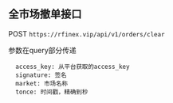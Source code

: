 
## 全市场撤单接口
POST
`
https://rfinex.vip/api/v1/orders/clear
`

参数在query部分传递

```
  access_key: 从平台获取的access_key
  signature: 签名
  market: 市场名称
  tonce: 时间戳，精确到秒
```

